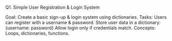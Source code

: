 Q1. Simple User Registration & Login System

Goal: Create a basic sign-up & login system using dictionaries.
Tasks:
Users can register with a username & password.
Store user data in a dictionary: {username: password}
Allow login only if credentials match.
Concepts: Loops, dictionaries, functions.